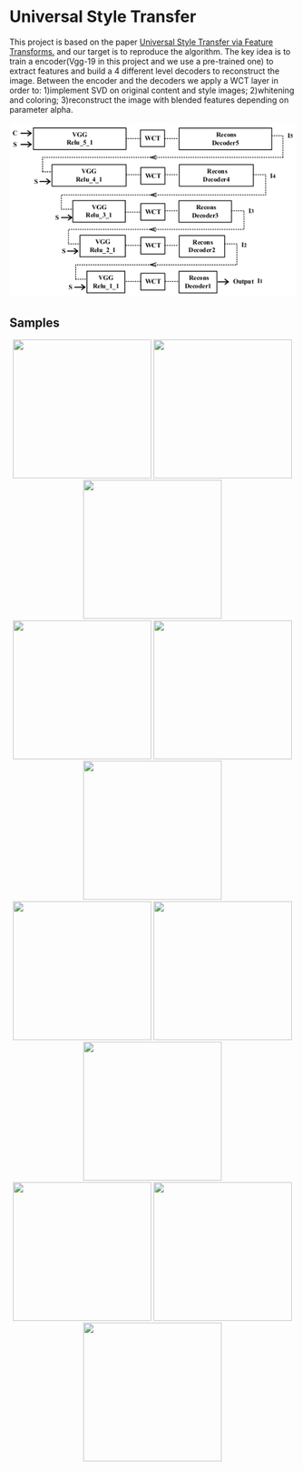 # Universal Style Transfer

This project is based on the paper [Universal Style Transfer via Feature Transforms.](https://arxiv.org/pdf/1705.08086.pdf) and our target is to reproduce the algorithm. The key idea is to train a encoder(Vgg-19 in this project and we use a pre-trained one) to extract features and build a 4 different level decoders to reconstruct the image. Between the encoder and the decoders we apply a WCT layer in order to: 1)implement SVD on original content and style images; 2)whitening and coloring; 3)reconstruct the image with blended features depending on parameter alpha.

![image](network.png)

## Samples
<div align=center><img width="244" height="244" src="https://github.com/zhangcliff/WCT-based-style-transfer/blob/master/content/im4.jpg" >
<img width = "244" height="244" src ="https://github.com/zhangcliff/WCT-based-style-transfer/blob/master/style/s5.jpg">
<img width = "244" height="244" src="https://github.com/zhangcliff/WCT-based-style-transfer/blob/master/result/result_1.jpg">
<br>
<img width="244" height="244" src="https://github.com/zhangcliff/WCT-based-style-transfer/blob/master/content/im2.jpg" >
<img width = "244" height="244" src ="https://github.com/zhangcliff/WCT-based-style-transfer/blob/master/style/s2.jpg">
<img width = "244" height="244" src="https://github.com/zhangcliff/WCT-based-style-transfer/blob/master/result/result_3.jpg">
<br>
<img width="244" height="244" src="https://github.com/zhangcliff/WCT-based-style-transfer/blob/master/content/im3.jpg" >
<img width = "244" height="244" src ="https://github.com/zhangcliff/WCT-based-style-transfer/blob/master/style/s3.jpg">
<img width = "244" height="244" src="https://github.com/zhangcliff/WCT-based-style-transfer/blob/master/result/result_4.jpg">
<br>
<img width="244" height="244" src="https://github.com/zhangcliff/WCT-based-style-transfer/blob/master/content/im1.jpg" >
<img width = "244" height="244" src ="https://github.com/zhangcliff/WCT-based-style-transfer/blob/master/style/s1.jpg">
<img width = "244" height="244" src="https://github.com/zhangcliff/WCT-based-style-transfer/blob/master/result/result_2.jpg">
 <br> 
 <div align=left>  
